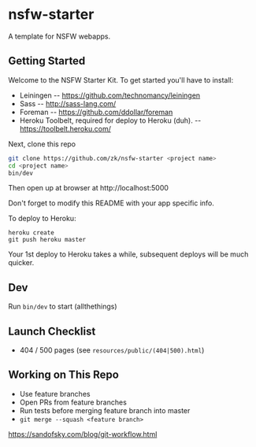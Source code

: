 # nsfw-starter

A template for NSFW webapps.


## Getting Started

Welcome to the NSFW Starter Kit. To get started you'll have to install:

* Leiningen -- https://github.com/technomancy/leiningen
* Sass -- http://sass-lang.com/
* Foreman -- https://github.com/ddollar/foreman
* Heroku Toolbelt, required for deploy to Heroku (duh).
  -- https://toolbelt.heroku.com/

Next, clone this repo

```bash
git clone https://github.com/zk/nsfw-starter <project name>
cd <project name>
bin/dev
```

Then open up at browser at http://localhost:5000


Don't forget to modify this README with your app specific info.

To deploy to Heroku:

```
heroku create
git push heroku master
```

Your 1st deploy to Heroku takes a while, subsequent deploys will be much quicker.


## Dev

Run `bin/dev` to start (allthethings)

## Launch Checklist

* 404 / 500 pages (see `resources/public/(404|500).html`)


## Working on This Repo

* Use feature branches
* Open PRs from feature branches
* Run tests before merging feature branch into master
* `git merge --squash <feature branch>`

https://sandofsky.com/blog/git-workflow.html
